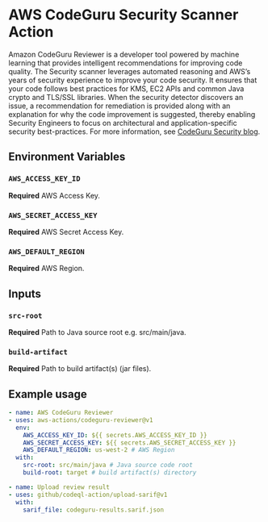 # AWS CodeGuru Security Scanner Action

Amazon CodeGuru Reviewer is a developer tool powered by machine learning that provides intelligent recommendations for improving code quality. The Security scanner leverages automated reasoning and AWS’s years of security experience to improve your code security. It ensures that your code follows best practices for KMS, EC2 APIs and common Java crypto and TLS/SSL libraries. When the security detector discovers an issue, a recommendation for remediation is provided along with an explanation for why the code improvement is suggested, thereby enabling Security Engineers to focus on architectural and application-specific security best-practices. For more information, see [CodeGuru Security blog](https://docs.aws.amazon.com/codeguru/latest/reviewer-ug/how-codeguru-reviewer-works.html).

## Environment Variables

### `AWS_ACCESS_KEY_ID`

**Required** AWS Access Key.

### `AWS_SECRET_ACCESS_KEY`

**Required** AWS Secret Access Key.

### `AWS_DEFAULT_REGION`

**Required** AWS Region.

## Inputs

### `src-root`

**Required** Path to Java source root e.g. src/main/java.

### `build-artifact`

**Required** Path to build artifact(s) (jar files).

## Example usage

```yaml
- name: AWS CodeGuru Reviewer
- uses: aws-actions/codeguru-reviewer@v1
  env:
    AWS_ACCESS_KEY_ID: ${{ secrets.AWS_ACCESS_KEY_ID }}
    AWS_SECRET_ACCESS_KEY: ${{ secrets.AWS_SECRET_ACCESS_KEY }}
    AWS_DEFAULT_REGION: us-west-2 # AWS Region
  with:          
    src-root: src/main/java # Java source code root
    build-root: target # build artifact(s) directory

- name: Upload review result
- uses: github/codeql-action/upload-sarif@v1
  with:
    sarif_file: codeguru-results.sarif.json
```
